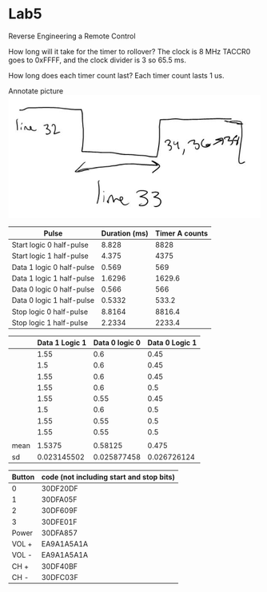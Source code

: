 Lab5
====

Reverse Engineering a Remote Control

How long will it take for the timer to rollover?
The clock is 8 MHz TACCR0 goes to 0xFFFF, and the clock divider is 3 so 65.5 ms.

How long does each timer count last?
Each timer count lasts 1 us.

Annotate picture
![alt tag](https://raw.githubusercontent.com/seanbapty/Lab5/master/timerpicuture.JPG)

| Pulse                     | Duration (ms) | Timer A counts |
|---------------------------|---------------|----------------|
| Start logic 0 half-pulse  | 8.828         | 8828           |
| Start logic 1 half-pulse  | 4.375         | 4375           |
| Data 1 logic 0 half-pulse | 0.569         | 569            |
| Data 1 logic 1 half-pulse | 1.6296        | 1629.6         |
| Data 0 logic 0 half-pulse | 0.566         | 566            |
| Data 0 logic 1 half-pulse | 0.5332        | 533.2          |
| Stop logic 0 half-pulse   | 8.8164        | 8816.4         |
| Stop logic 1 half-pulse   | 2.2334        | 2233.4         |


|      | Data 1 Logic 1 | Data 0 logic 0 | Data 0 Logic 1 |
|------|----------------|----------------|----------------|
|      | 1.55           | 0.6            | 0.45           |
|      | 1.5            | 0.6            | 0.45           |
|      | 1.55           | 0.6            | 0.45           |
|      | 1.55           | 0.6            | 0.5            |
|      | 1.55           | 0.55           | 0.45           |
|      | 1.5            | 0.6            | 0.5            |
|      | 1.55           | 0.55           | 0.5            |
|      | 1.55           | 0.55           | 0.5            |
|      |                |                |                |
| mean | 1.5375         | 0.58125        | 0.475          |
| sd   | 0.023145502    | 0.025877458    | 0.026726124    |


| Button | code (not including start and stop bits) |
|--------|------------------------------------------|
| 0      | 30DF20DF                                 |
| 1      | 30DFA05F                                 |
| 2      | 30DF609F                                 |
| 3      | 30DFE01F                                 |
| Power  | 30DFA857                                 |
| VOL +  | EA9A1A5A1A                               |
| VOL -  | EA9A1A5A1A                               |
| CH +   | 30DF40BF                                 |
| CH -   | 30DFC03F                                 |
